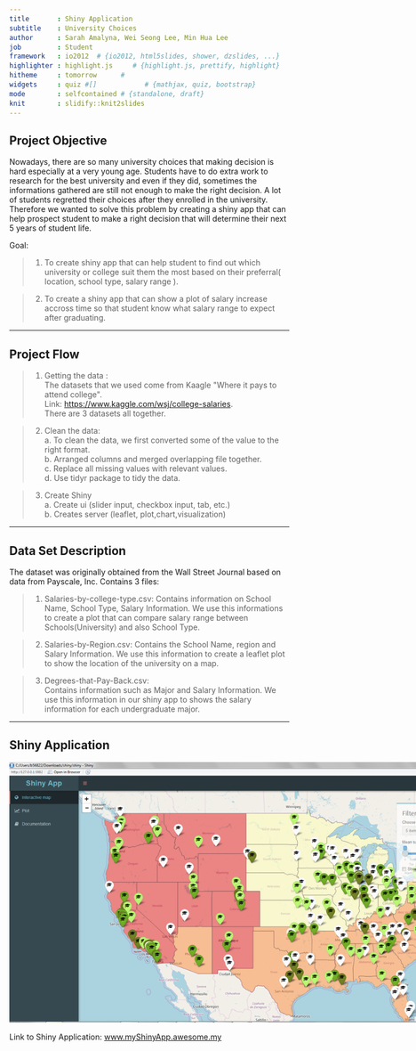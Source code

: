 ```yaml
---
title       : Shiny Application
subtitle    : University Choices
author      : Sarah Amalyna, Wei Seong Lee, Min Hua Lee
job         : Student
framework   : io2012  # {io2012, html5slides, shower, dzslides, ...}
highlighter : highlight.js     # {highlight.js, prettify, highlight}
hitheme     : tomorrow      # 
widgets     : quiz #[]            # {mathjax, quiz, bootstrap}
mode        : selfcontained # {standalone, draft}
knit        : slidify::knit2slides
---
```

<!-- Limit image width and height -->
<style type='text/css'>
img {
    max-height: 504px;
    max-width: 867px;
}
</style>

<!-- Center image on slide -->
<script src="http://ajax.aspnetcdn.com/ajax/jQuery/jquery-1.7.min.js"></script>
<script type='text/javascript'>
$(function() {
    $("p:has(img)").addClass('centered');
});
</script>

## Project Objective

Nowadays, there are so many university choices that making decision is hard especially at a very young age. Students have to do extra work to research for the best university and even if they did, sometimes the informations gathered are still not enough to make the right decision. A lot of students regretted their choices after they enrolled in the university. Therefore we wanted to solve this problem by creating a shiny app that can help prospect student to make a right decision that will determine their next 5 years of student life.

Goal:

>1. To create shiny app that can help student to find out which university or college suit them the most based on their preferral( location, school type, salary range ).

>2. To create a shiny app that can show a plot of salary increase accross time so that student know what salary range to expect after graduating.



---


## Project Flow

>1. Getting the data :  
  The datasets that we used come from Kaagle "Where it pays to attend college".  
  Link: https://www.kaggle.com/wsj/college-salaries.  
  There are 3 datasets all together.
 
>2. Clean the data:  
  > a. To clean the data, we first converted some of the value to the right format.  
  > b. Arranged columns and merged overlapping file together.  
  > c. Replace all missing values with relevant values.  
  > d. Use tidyr package to tidy the data.

>3. Create Shiny  
> a. Create ui (slider input, checkbox input, tab, etc.)  
> b. Creates server (leaflet, plot,chart,visualization)


---

## Data Set Description

The dataset was originally obtained from the Wall Street Journal based on data from Payscale, Inc.
Contains 3 files:  

> 1. Salaries-by-college-type.csv: 
Contains information on School Name, School Type, Salary Information. We use this informations to     create a plot that can compare salary range between Schools(University) and also School Type.

> 2. Salaries-by-Region.csv: 
Contains the School Name, region and Salary Information. We use this information to create a leaflet plot to show the location of the university on a map. 

> 3. Degrees-that-Pay-Back.csv:  
Contains information such as Major and Salary Information. We use this information in our shiny app to shows the salary information for each undergraduate major.


---

## Shiny Application

![App](./Map.png)

Link to Shiny Application: www.myShinyApp.awesome.my

